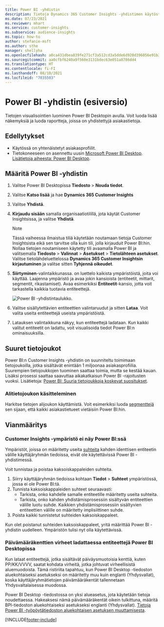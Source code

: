 ```yaml
---
title: Power BI -yhdistin
description: Tietoja Dynamics 365 Customer Insights -yhdistimen käytöstä Power BI:ssä.
ms.date: 07/23/2021
ms.reviewer: mhart
ms.service: customer-insights
ms.subservice: audience-insights
ms.topic: how-to
author: stefanie-msft
ms.author: sthe
manager: shellyha
ms.openlocfilehash: a0ca431dbea839fe271cf3a512cd3a5dde6d920d396056e91b33bcf7ed84272a
ms.sourcegitcommit: aa0cfbf6240a9f560e3131bdec63e051a8786dd4
ms.translationtype: HT
ms.contentlocale: fi-FI
ms.lasthandoff: 08/10/2021
ms.locfileid: "7035503"
---
```

# <a name="connector-for-power-bi-preview"></a>Power BI -yhdistin (esiversio)

Tietojen visualisointien luominen Power BI Desktopin avulla. Voit luoda lisää näkemyksiä ja luoda raportteja, joissa on yhdistettyjä asiakastietoja.

## <a name="prerequisites"></a>Edellytykset

- Käytössä on yhtenäistetyt asiakasprofiilit.
- Tietokoneeseen on asennettu uusin [Microsoft Power BI Desktop](https://powerbi.microsoft.com/desktop/). [Lisätietoja aiheesta: Power BI Desktop](/power-bi/desktop-what-is-desktop).

## <a name="configure-the-connector-for-power-bi"></a>Määritä Power BI -yhdistin

1. Valitse Power BI Desktopissa **Tiedosto** > **Nouda tiedot**.

1. Valitse **Katso lisää** ja hae **Dynamics 365 Customer Insights**

1. Valitse **Yhdistä**.

1. **Kirjaudu sisään** samalla organisaatiotilillä, jota käytät Customer Insightsissa, ja valitse **Yhdistä**.
   > [!NOTE]
   > Tässä vaiheessa ilmaistua tiliä käytetään noutamaan tietoja Customer Insightsista eikä sen tarvitse olla kuin tili, jolla kirjauduit Power BI:hin. Nollaa tietojen noutamiseen käytetty tili avaamalla Power BI ja valitsemalla **Tiedosto** > **Valinnat** > **Asetukset** > **Tietolähteen asetukset**. Valitse tietolähdeluettelossa **Dynamics 365 Customer Insightsin kirjautuminen** ja valitse sitten **Tyhjennä oikeudet**.  

1. **Siirtyminen**-valintaikkunassa. on luettelo kaikista ympäristöistä, joita voi käyttää. Laajenna ympäristö ja avaa jokin kansioista (entiteetit, mittarit, segmentit, rikastamiset). Avaa esimerkiksi **Entiteetit**-kansio, jotta voit tarkastella kaikkia tuotavia entiteettejä.

   ![Power BI -yhdistintaulukko.](media/power-bi-navigator.png "Power BI -yhdistintaulukko")

1. Valitse sisällytettävien entiteettien valintaruudut ja sitten **Lataa**. Voit valita useita entiteettejä useista ympäristöistä.

1. Latauksen valintaikkuna näkyy, kun entiteettejä ladataan. Kun kaikki valitut entiteetit on ladattu, voit visualisoida tiedot Power BI:n ominaisuuksilla.

## <a name="large-data-sets"></a>Suuret tietojoukot

Power BI:n Customer Insights -yhdistin on suunniteltu toimimaan tietojoukoilla, jotka sisältävät enintään 1 miljoonaa asiakasprofiilia. Suurempien tietojoukkojen tuominen saattaa toimia, mutta se kestää kauan. Lisäksi prosessi saattaa saavuttaa aikakatkaisun Power BI -rajoitusten vuoksi. Lisätietoja: [Power BI: Suuria tietojoukkoja koskevat suositukset](/power-bi/admin/service-premium-what-is#large-datasets). 

### <a name="work-with-a-subset-of-data"></a>Alitietojoukon käsitteleminen

Harkitse tietojen alijoukon käyttämistä. Voit esimerkiksi luoda [segmenttejä](segments.md) sen sijaan, että kaikki asiakastietueet vietäisiin Power BI:hin.

## <a name="troubleshooting"></a>Vianmääritys

### <a name="customer-insights-environment-doesnt-show-in-power-bi"></a>Customer Insights -ympäristö ei näy Power BI:ssä

Ympäristöt, joissa on määritetty useita [suhteita](relationships.md) kahden identtisen entiteetin välille käyttäjäryhmän tiedoissa, eivät ole käytettävissä Power BI -yhdistimessä.

Voit tunnistaa ja poistaa kaksoiskappaleiden suhteita.

1. Siirry käyttäjäryhmän tiedoissa kohtaan **Tiedot** > **Suhteet** ympäristössä, jossa ei ole Power BI:tä.
2. Tunnista kaksoiskappaleiden suhteet seuraavasti:
   - Tarkista, onko kahdelle samalle entiteetille määritetty useita suhteita.
   - Tarkista, onko kahden yhdistämisprosessiin sisältyvän entiteettien välille luotu suhde. Kaikkien yhdistämisprosessiin sisältyvien entiteettien välille on määritetty implisiittinen suhde.
3. Poista kaikki tunnistetut suhteiden kaksoiskappaleet.

Kun olet poistanut suhteiden kaksoiskappaleet, yritä määrittää Power BI -yhdistin uudelleen. Ympäristön tulisi nyt olla käytettävissä.

### <a name="errors-on-date-fields-when-loading-entities-in-power-bi-desktop"></a>Päivämääräkenttien virheet ladattaessa entiteettejä Power BI Desktopissa

Kun lataat entiteettejä, jotka sisältävät päiväysmuotoisia kenttiä, kuten PP/KK/VVVV, saatat kohdata virheitä, jotka johtuvat virheellisistä aluemuodoista. Tämä ristiriita tapahtuu, kun Power BI Desktop -tiedoston aluekohtaiseksi asetukseksi on määritetty muu kuin englanti (Yhdysvallat), koska käyttäjäryhmätietojen päivämääräkentät tallennetaan Yhdysvaltalaisessa muodossa.

Power BI Desktop -tiedostossa on yksi alueasetus, jota käytetään tietoja noudettaessa. Hakeaksesi nämä päivämääräkentät oikein tulkittuna, määritä BPI-tiedoston aluekohtaiseksi asetukseksi englanti (Yhdysvallat). [Tietoja Power BI -työpöytätiedoston aluekohtaisen asetuksen muuttamisesta](/power-bi/fundamentals/supported-languages-countries-regions.md#choose-the-locale-for-importing-data-into-power-bi-desktop).

[!INCLUDE[footer-include](../includes/footer-banner.md)]
